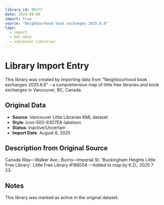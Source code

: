 ```yaml
---
library_id: 00372
date: 2024-08-08
import: true
source: "Neighbourhood book exchanges 2025.8.6"
tags:
  - import
  - kml-data
  - vancouver-libraries
---
```


# Library Import Entry

This library was created by importing data from "Neighbourhood book exchanges 2025.8.6" - a comprehensive map of little free libraries and book exchanges in Vancouver, BC, Canada.

## Original Data

- **Source**: Vancouver Little Libraries KML dataset
- **Style**: icon-503-93D7E8-labelson
- **Status**: Inactive/Uncertain
- **Import Date**: August 8, 2025

## Description from Original Source

Canada Way—Walker Ave.; Burris—Imperial St.
'Buckingham Heights Little Free Library'.
Little Free Library #186004
—Added to map by K.D., 2025 7 23.



## Notes

This library was marked as active in the original dataset.
